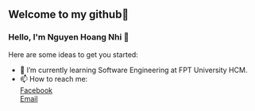## Welcome to my github👋

### Hello, I'm Nguyen Hoang Nhi 👋

Here are some ideas to get you started:

- 🌱 I’m currently learning Software Engineering at FPT University HCM.
- 📫 How to reach me:   
 [Facebook](https://www.facebook.com/heathcliff2k)  
 [Email](mailto:hoangnhinguyen33@gmail.com)
